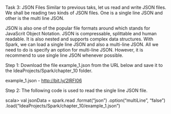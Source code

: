 


Task 3: JSON Files
Similar to previous taks, let us read and write JSON files. We shall be reading two kinds of JSON files. One is a single line JSON and other is the multi line JSON.

JSON is also one of the popular file formats around which stands for JavaScrit Object Notation. JSON is compressable, splittable and human readable. It is also nested and supports complex data structures. With Spark, we can load a single line JSON and also a multi-line JSON. All we need to do is specify an option for multi-line JSON. However, it is recommend to use single line JSON whenever possible.

Step 1: Download the file example_1.json from the URL below and save it to the IdeaProjects/Spark/chapter_10 folder.

example_1.json - http://bit.ly/2lRFI06

Step 2: The following code is used to read the single line JSON file.

scala> val jsonData = spark.read
.format(“json”)
.option(“multiLine”, “false”)
.load(“IdeaProjects/Spark/chapter_10/example_1.json”)
